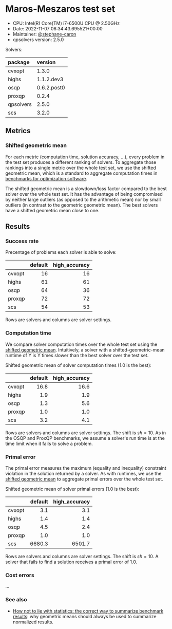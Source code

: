 # Maros-Meszaros test set

- CPU: Intel(R) Core(TM) i7-6500U CPU @ 2.50GHz
- Date: 2022-11-07 06:34:43.695521+00:00
- Maintainer: [@stephane-caron](https://github.com/stephane-caron/)
- qpsolvers version: 2.5.0

Solvers:

| package   | version     |
|:----------|:------------|
| cvxopt    | 1.3.0       |
| highs     | 1.1.2.dev3  |
| osqp      | 0.6.2.post0 |
| proxqp    | 0.2.4       |
| qpsolvers | 2.5.0       |
| scs       | 3.2.0       |

## Metrics

### Shifted geometric mean

For each metric (computation time, solution accuracy, ...), every problem in
the test set produces a different ranking of solvers. To aggregate those
rankings into a single metric over the whole test set, we use the shifted
geometric mean, which is a standard to aggregate computation times in
[benchmarks for optimization software](http://plato.asu.edu/bench.html).

The shifted geometric mean is a slowdown/loss factor compared to the best
solver over the whole test set. It has the advantage of being compromised by
neither large outliers (as opposed to the arithmetic mean) nor by small
outliers (in contrast to the geometric geometric mean). The best solvers have a
shifted geometric mean close to one.

## Results

### Success rate

Precentage of problems each solver is able to solve:

|        |   default |   high_accuracy |
|:-------|----------:|----------------:|
| cvxopt |        16 |              16 |
| highs  |        61 |              61 |
| osqp   |        64 |              36 |
| proxqp |        72 |              72 |
| scs    |        54 |              53 |

Rows are solvers and columns are solver settings.

### Computation time

We compare solver computation times over the whole test set using the [shifted
geometric mean](#shifted-geometric-mean). Intuitively, a solver with a
shifted-geometric-mean runtime of Y is Y times slower than the best solver over
the test set.

Shifted geometric mean of solver computation times (1.0 is the best):

|        |   default |   high_accuracy |
|:-------|----------:|----------------:|
| cvxopt |      16.8 |            16.6 |
| highs  |       1.9 |             1.9 |
| osqp   |       1.3 |             5.6 |
| proxqp |       1.0 |             1.0 |
| scs    |       3.2 |             4.1 |

Rows are solvers and columns are solver settings. The shift is $sh = 10$. As in
the OSQP and ProxQP benchmarks, we assume a solver's run time is at the time
limit when it fails to solve a problem.

### Primal error

The primal error measures the maximum (equality and inequality) constraint
violation in the solution returned by a solver. As with runtimes, we use the
[shifted geometric mean](#shifted-geometric-mean) to aggregate primal errors
over the whole test set.

Shifted geometric mean of solver primal errors (1.0 is the best):

|        |   default |   high_accuracy |
|:-------|----------:|----------------:|
| cvxopt |       3.1 |             3.1 |
| highs  |       1.4 |             1.4 |
| osqp   |       4.5 |             2.4 |
| proxqp |       1.0 |             1.0 |
| scs    |    6680.3 |          6501.7 |

Rows are solvers and columns are solver settings. The shift is $sh = 10$. A
solver that fails to find a solution receives a primal error of
1.0.

### Cost errors

...

### See also

- [How not to lie with statistics: the correct way to summarize benchmark
  results](https://www.cse.unsw.edu.au/~cs9242/18/papers/Fleming_Wallace_86.pdf):
  why geometric means should always be used to summarize normalized results.
